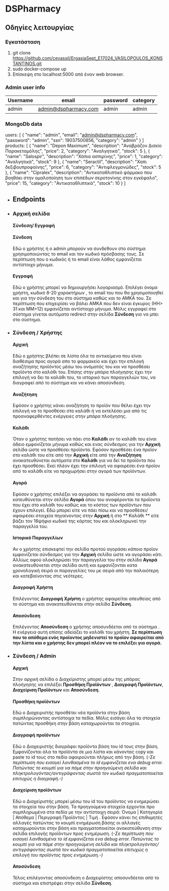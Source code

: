 # DSPharmacy
## Οδηγίες λειτουργίας
### Εγκατάσταση
1. git clone https://github.com/cevassil/ErgasiaSept_E17024_VASILOPOULOS_KONSTANTINOS.git
2. sudo docker-compose up
3.  Επίσκεψη στο localhost:5000 από έναν web browser.

### Admin user info
| Username | email | password | category |
| ------------- | ------------- | ------------- | ------------- | 
| admin         | admin@dspharmacy.com | admin | admin |

### MongoDb data
users: [
	{
		"name": "admin",
		"email": "admin@dspharmacy.com",
		"password": "admin",
		"ssn": 19037500856,
		"category": "admin"
	}
]
products: [
	{
		"name": "Depon Maximum",
		"description": "Αναβράζον Δισκίο Παρακεταμόλης",
		"price": 2,
		"category": "Αναλγητικά",
		"stock": 5
	},
	{
		"name": "Salospir",
		"description": "Χάπια ασπιρίνης",
		"price": 1,
		"category": "Αναλγητικά",
		"stock": 9
	},
	{
		"name": "Seractil",
		"description": "Χαπι δεξιβουπροφαίνης",
		"price": 6,
		"category": "Αντιφλεγμονώδες",
		"stock": 5
	},
	{
		"name": "Cipralex",
		"description": "Αντικαταθλιπτικό φάρμακο που βοηθάει στην ομαλοποίηση των επιπέδων σεροτονίνης στον εγκέφαλο",
		"price": 15,
		"category": "Αντικαταθλιπτικά",
		"stock": 10
	}
]

 - ## Endpoints
 - ### Αρχική σελίδα
	#### Σύνδεση/ Εγγραφή
	#### Σύνδεση
	Εδώ ο χρήστης ή ο admin μπορούν να συνδεθουν στο σύστημα χρησιμοποιώντας το email και τον κωδικό πρόσβασης τους. Σε περίπτωση που ο κωδικός ή το email είναι λάθος εμφανίζεται αντίστοιχο μήνυμα. 
	#### Εγγραφή 
	Εδώ ο χρήστης μπορεί να δημιουργήσει λογαριασμό. Επιλέγει όνομα χρήστη, κωδικό 8-20 χαρακτήρων , το email του που θα χρησιμοποιηθεί και για την σύνδεση του στο σύστημα καθώς και το ΑΜΚΑ του. Σε περίπτωση που επιχειρίσει να βάλει ΑΜΚΑ που δεν είναι έγκυρος (ΗΗ> 31 και ΜΜ>12) εμφανίζεται αντίστοιχο μήνυμα. Μόλις εγγραφεί στο σύστημα γίνεται αυτόματα redirect στην σελίδα **Σύνδεση** για να μπει στο σύστημα.
	
 - ### Σύνδεση / Χρήστης 
	####  Αρχική
	Εδώ ο χρήστης βλέπει σε λίστα όλα τα αντικείμενα που είναι διαθέσιμα προς αγορά απο το φαρμακείο και έχει την επιλογή αναζήτησης προϊόντος μέσω του ονόματός του και να προσθέσει προϊόντα στο καλάθι του. Επίσης στην μπάρα πλοήγησης έχει την επιλογή να δει το καλάθι του, το ιστορικό των παραγγελιών του, να διαγραφεί από το σύστημα και να κάνει αποσύνδεση.
	#### Αναζήτηση 
	Εφόσον ο χρήστης κάνει αναζήτηση το προϊόν που θέλει έχει την επιλογή να το προσθέσει στο καλάθι ή να εκτελέσει μια από τις προαναφερθέντες ενέργειες στην μπάρα πλοήγησης.
	#### Καλάθι
	Όταν ο χρήστης πατήσει να πάει στο **Καλάθι** αν το καλάθι του είναι άδειο εμφανίζεται μήνυμα καθώς και ενας σύνδεσμος για την **Αρχική** σελίδα ώστε να προσθέσει προϊόντα. Εφόσον προσθέσει ένα προϊον στο καλάθι του είτε από την **Αρχική** είτε από την **Αναζήτηση** ανακατευθύνεται αυτόματα στο **Καλάθι** για να δεί τα προϊόντα που έχει προσθέσει. Εκεί πλέον έχει την επιλογή να αφαιρέσει ένα προϊον από το καλάθι είτε να προχωρήσει στην αγορά των προϊόντων. 
	#### Αγορά
	Εφόσον ο χρήστης επιλέξει να αγοράσει τα προϊόντα από το καλάθι κατευθύνεται στην σελίδα **Αγορά** όπου του αναφέρονται τα προϊοντα που έχει στο καλάθι του καθώς και το κόστος των προϊόντων που έχουν επιλεγεί. Εδώ μπορεί είτε να πάει πίσω και να προσθέσει/αφαιρέσει στοιχεία πηγαίνοντας στην **Αρχική** ή στο ** Καλάθι ** είτε βάζει τον 16ψήφιο κωδικό της κάρτας του και ολοκληρωνεί την παραγγελία του. 
	#### Ιστορικό Παραγγελίων
	Αν ο χρήστης επισκεφτεί την σελίδα προτού αγοράσει κάποιο προϊον εμφανίζεται σύνδεσμος για την **Αρχική** σελίδα ώστε να αγοράσει κάτι. Αλλίως αφού ολοκληρώσει την παραγγελία του στην σελίδα **Αγορά** ανακατευθύνεται στην σελίδα αυτή και εμφανίζονται κατα χρονολογική σειρά οι παραγγελίες του με σειρά από την παλαιότερη και κατεβαίνοντας στις νεότερες.
	#### Διαγραφή Χρήστη
	Επιλέγοντας **Διαγραφή Χρήστη** ο χρήστης αφαιρείται απευθείας από το σύστημα και ανακατευθύνεται στην σελίδα **Σύνδεση**.
	#### Αποσύνδεση
	Επιλέγοντας **Αποσύνδεση** ο χρήστης αποσυνδέεται από το σύστημα . Η ενέργεια αυτή επίσης αδείαζει το καλάθι του χρήστη. 
	**Σε περίπτωση που το απόθεμα ενός προϊοντος μηδενιστεί το προϊον αφαιρείται από την λίστα και ο χρήστης δεν μπορεί πλέον να το επιλέξει για αγορά.**
 - ### Σύνδεση / Admin
   #### Αρχική
   Στην αρχική σελίδα ο Διαχείριστης μπορεί μέσω της μπάρας πλοήγησης να επιλέξει **Προσθήκη Προϊόντων** , **Διαγραφή Προϊόντων**, **Διαχείριση Προϊόντων** και **Αποσύνδεση**.
   #### Προσθήκη προϊόντων
   Εδώ ο Διαχειριστής προσθέτει νέα προϊόντα στην βάση συμπληρώνοντας αντίστοιχα τα πεδία. Μόλις εισάγει όλα τα στοιχεία πατώντας προσθήκη στην βάση καταχωρούνται τα στοιχεία.
   #### Διαγραφή προϊόντων
   Εδώ ο Διαχειριστής διαγράφει προϊόντα βάση του id τους στην βάση. Εμφανίζονται όλα τα προϊόντα σε μια λίστα και κάνοντας copy και paste το id τους στο πεδίο αφαιρούνται πλήρως από την βάση. (*-Σε περίπτωση που εισαγεί λανθασμένα το id εμφανίζεται ενα debug error. Πατώντας το κουμπί για να πάμε στην προηγούμενη σελίδα και πληκτρολογόντας/αντιγράφοντας σωστά τον κωδικό πραγματοποιείται επιτυχώς η διαγραφή.-)*
   #### Διαχείριση προϊόντων
   Εδώ ο Διαχείριστής μπορεί μέσω του id του προϊόντος να ενημερώσει τα στοιχεία του στην βάση. Τα προηγούμενα στοιχεία έρχονται προ συμπληρωμένα στα πεδία με την αντίστοιχη σειρά: Όνομα | Κατηγορία | Απόθεμα | Περιγραφή Προϊόντος | Τιμή . Εφόσον κάνει τις επιθυμητές αλλαγές πατώντας το κουμπί ενημέρωση βάσης οι αλλαγές καταχωρούνται στην βάση και πραγματοποιείται ανακατεύθυνση στην σελίδα επιλογής προϊόντων προς ενημέρωση. (*-Σε περίπτωση που εισαγεί λανθασμένα το id εμφανίζεται ενα debug error. Πατώντας το κουμπί για να πάμε στην προηγούμενη σελίδα και πληκτρολογόντας/αντιγράφοντας σωστά τον κωδικό πραγματοποιείται επιτυχώς η επιλογή του προϊόντος προς ενημέρωση.-)*
   #### Αποσύνδεση
   Τέλος επιλέγοντας αποσύνδεση ο Διαχειρίστης αποσυνδέεται από το σύστημα και επιστρέφει στην σελίδα **Σύνδεση**.
